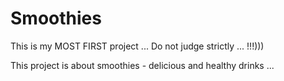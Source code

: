 # Smoothies

This is my MOST FIRST project ... Do not judge strictly ... !!!)))

This project is about smoothies - delicious and healthy drinks ...
